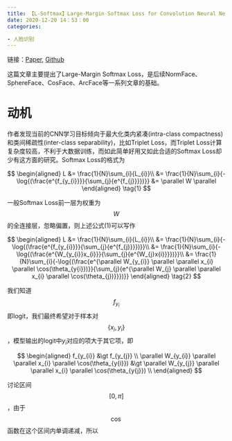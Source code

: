 ```yaml
---
title: 【L-Softmax】Large-Margin Softmax Loss for Convolution Neural Networks
date: 2020-12-20 14：53：00
categories:

- 人脸识别
---
```


链接：[Paper](https://arxiv.org/pdf/1612.02295.pdf), [Github](https://github.com/wy1iu/LargeMargin_Softmax_Loss)

这篇文章主要提出了Large-Margin Softmax Loss，是后续NormFace、SphereFace、CosFace、ArcFace等一系列文章的基础。

# 动机

作者发现当前的CNN学习目标倾向于最大化类内紧凑(intra-class compactness)和类间稀疏性(inter-class separability)，比如Triplet Loss，而Triplet Loss计算复杂度较高，不利于大数据训练，而如此简单好用又如此合适的Softmax Loss却少有这方面的研究。Softmax Loss的格式为


$$
\begin{aligned}
L &= \frac{1}{N}\sum_{i}{L_{i}}\\
  &= \frac{1}{N}\sum_{i}{-\log{(\frac{e^{f_{y_{i}}}}{\sum_{j}{e^{f_{j}}}})}} 
  &= \parallel W \parallel
\end{aligned}
\tag{1}
$$


一般Softmax Loss前一层为权重为$$W$$的全连接层，忽略偏置，则上述公式(1)可以写作


$$
\begin{aligned}
L &= \frac{1}{N}\sum_{i}{L_{i}}\\
  &= \frac{1}{N}\sum_{i}{-\log{(\frac{e^{f_{y_{i}}}}{\sum_{j}{e^{f_{j}}}})}}\\
  &= \frac{1}{N}\sum_{i}{-\log{(\frac{e^{W_{y_{i}}x_{i}}}{\sum_{j}{e^{W_{j}x{i}}}})}}\\
  &= \frac{1}{N}\sum_{i}{-\log{(\frac{e^{\parallel W_{y_{i}} \parallel \parallel x_{i} \parallel \cos(\theta_{y{i}})}}{\sum_{j}{e^{\parallel W_{j} \parallel \parallel x_{i} \parallel \cos(\theta_{j})}}})}}
\end{aligned}
\tag{2}
$$


我们知道$$f_{y_{i}}$$即logit，我们最终希望对于样本对$$\{x_{i}, y_{i}\}$$，模型输出的logit中$y_{i}$对应的项大于其它项，即


$$
\begin{aligned}
f_{y_{i}} &\gt f_{y_{j}} \\
\parallel W_{y_{i}} \parallel \parallel x_{i} \parallel \cos(\theta_{y{i}}) &\gt  \parallel W_{y_{j}} \parallel \parallel x_{i} \parallel \cos(\theta_{y{j}}) \\
\end{aligned}
$$


讨论区间$$[0, \pi]$$，由于$$\cos$$函数在这个区间内单调递减，所以